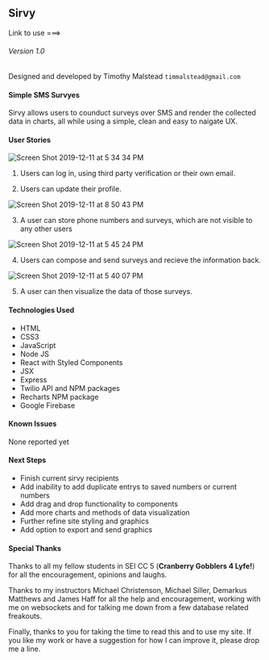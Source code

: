 ## Sirvy

Link to use ===>

###### Version 1.0

Designed and developed by Timothy Malstead
`timmalstead@gmail.com`

#### Simple SMS Survyes

Sirvy allows users to counduct surveys over SMS and render the collected data in charts, all while using a simple, clean and easy to naigate UX.

#### User Stories

![Screen Shot 2019-12-11 at 5 34 34 PM](https://user-images.githubusercontent.com/54044142/70683739-5a8b4d80-1c58-11ea-9629-314a55eafd28.png)

1. Users can log in, using third party verification or their own email.

2. Users can update their profile.

![Screen Shot 2019-12-11 at 8 50 43 PM](https://user-images.githubusercontent.com/54044142/70683741-5b23e400-1c58-11ea-9ea1-ed8ce36470a4.png)

3. A user can store phone numbers and surveys, which are not visible to any other users

![Screen Shot 2019-12-11 at 5 45 24 PM](https://user-images.githubusercontent.com/54044142/70683740-5a8b4d80-1c58-11ea-9cf6-cb082858fe05.png)

4. Users can compose and send surveys and recieve the information back.

![Screen Shot 2019-12-11 at 5 40 07 PM](https://user-images.githubusercontent.com/54044142/70683738-5a8b4d80-1c58-11ea-8a2c-ae8aebb64df9.png)

5. A user can then visualize the data of those surveys.

#### Technologies Used

- HTML
- CSS3
- JavaScript
- Node JS
- React with Styled Components
- JSX
- Express
- Twilio API and NPM packages
- Recharts NPM package
- Google Firebase

#### Known Issues

None reported yet

#### Next Steps

- Finish current sirvy recipients
- Add inability to add duplicate entrys to saved numbers or current numbers
- Add drag and drop functionality to components
- Add more charts and methods of data visualization
- Further refine site styling and graphics
- Add option to export and send graphics

#### Special Thanks

Thanks to all my fellow students in SEI CC 5 (**Cranberry Gobblers 4 Lyfe!**) for all the encouragement, opinions and laughs.

Thanks to my instructors Michael Christenson, Michael Siller, Demarkus Matthews and James Haff for all the help and encouragement, working with me on websockets and for talking me down from a few database related freakouts.

Finally, thanks to you for taking the time to read this and to use my site. If you like my work or have a suggestion for how I can improve it, please drop me a line.
